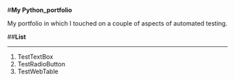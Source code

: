 #**My Python_portfolio**

My portfolio in which I touched on a couple of aspects of automated testing.

##**List**
______________
1. TestTextBox
2. TestRadioButton
3. TestWebTable
